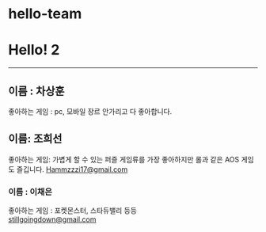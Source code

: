 # hello-team

# Hello! 2

---

## 이름 : 차상훈
좋아하는 게임 : pc, 모바일 장르 안가리고 다 좋아합니다.

## 이름: 조희선

좋아하는 게임: 가볍게 할 수 있는 퍼즐 게임류를 가장 좋아하지만 롤과 같은 AOS 게임도 즐깁니다.
<Hammzzzi17@gmail.com>

### 이름 : 이채은

좋아하는 게임 : 포켓몬스터, 스타듀밸리 등등  
<stillgoingdown@gmail.com>
